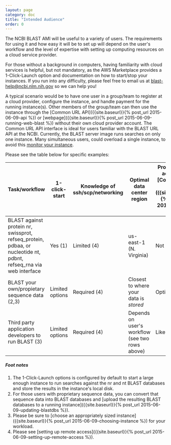 ```yaml
---
layout: page
category: doc
title: "Intended Audience"
order: 0
---
```


The NCBI BLAST AMI will be useful to a variety of users. The requirements for
using it and how easy it will be to set up will depend on the user's workflow
and the level of expertise with setting up computing resources on a cloud
service provider.

For those without a background in computers, having familiarity with cloud
services is helpful, but not mandatory, as the AWS Marketplace provides a
1-Click-Launch option and documentation on how to start/stop your instances. 
If you run into any difficulty, please feel free to email us at
blast-help@ncbi.nlm.nih.gov so we can help you!

A typical scenario would be to have one user in a group/team to register at a cloud
provider, configure the instance, and handle payment for the running
instance(s). Other members of the group/team can then use the instance through the 
[Common URL API]({{site.baseurl}}{% post_url 2015-06-09-api %}) or [webpage]({{site.baseurl}}{% post_url 2015-06-09-running-web-blast %})
without their own cloud provider account. The Common URL API interface
is ideal for users familiar with the BLAST URL API at the NCBI. Currently, the
BLAST server image runs searches on only one instance. Many simultaneous users,
could overload a single instance, to avoid this [monitor your instance](https://docs.aws.amazon.com/AWSEC2/latest/UserGuide/monitoring-system-instance-status-check.html).

Please see the table below for specific examples:

| Task/workflow | 1-click-start | Knowledge of ssh/scp/networking| Optimal data center region| Programmatic access via [Common URL API]({{site.baseurl}}{% post_url 2015-06-09-api %})|
|---------------|---------------|---------------------------------|------------------------|--------------------|
|BLAST against protein nr, swissprot, <br>refseq_protein, pdbaa, or <br>nucleotide nt, pdbnt, refseq_rna via web interface|Yes (1) |Limited (4)| us-east-1 (N. Virginia)| Not applicable|
|BLAST your own/propietary sequence data (2,3) |Limited options|Required (4)|Closest to where your data is *stored*|Optional|
|Third party application developers to run BLAST (3)|Limited options|Required (4)|Depends on user's workflow (see two rows above)|Likely required|

##### Foot notes

1. The 1-Click-Launch options is configured by default to start a large enough instance to run searches against the nr and nt BLAST databases and store the results in the instance's local disk.
2. For those users with proprietary sequence data, you can convert that sequence data into BLAST databases and [upload the resulting BLAST databases to a running instance]({{site.baseurl}}{% post_url 2015-06-09-updating-blastdbs %}).
3. Please be sure to [choose an appropriately sized instance]({{site.baseurl}}{% post_url 2015-06-09-choosing-instance %}) for your workload.
4. Please see [setting up remote access]({{site.baseurl}}{% post_url 2015-06-09-setting-up-remote-access %}).
